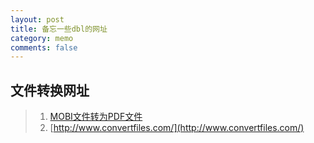 ```yaml
---
layout: post
title: 备忘一些dbl的网址
category: memo
comments: false
---
```


## 文件转换网址
>1. [MOBI文件转为PDF文件](http://www.convertfiles.com/convert/ebook/MOBI-to-PDF.html)  
>2. [http://www.convertfiles.com/](http://www.convertfiles.com/)  